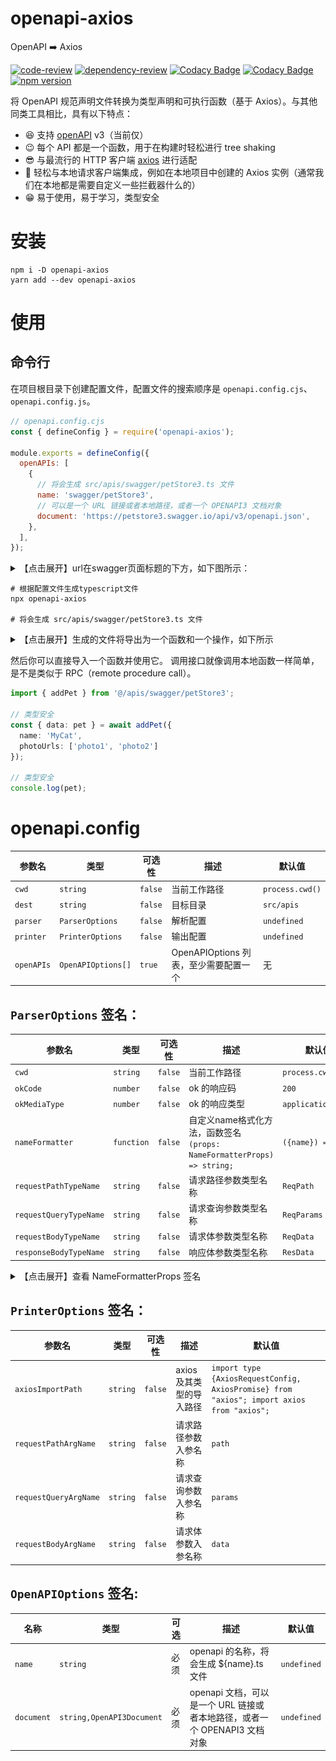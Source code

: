 # openapi-axios

OpenAPI ➡️ Axios

[![code-review](https://github.com/FrontEndDev-org/openapi-axios/actions/workflows/code-review.yml/badge.svg)](https://github.com/FrontEndDev-org/openapi-axios/actions/workflows/code-review.yml)
[![dependency-review](https://github.com/FrontEndDev-org/openapi-axios/actions/workflows/dependency-review.yml/badge.svg)](https://github.com/FrontEndDev-org/openapi-axios/actions/workflows/dependency-review.yml)
[![Codacy Badge](https://app.codacy.com/project/badge/Grade/4fa1acaeb717469caddfe21a84c50bb2)](https://app.codacy.com/gh/FrontEndDev-org/openapi-axios/dashboard?utm_source=gh&utm_medium=referral&utm_content=&utm_campaign=Badge_grade)
[![Codacy Badge](https://app.codacy.com/project/badge/Coverage/4fa1acaeb717469caddfe21a84c50bb2)](https://app.codacy.com/gh/FrontEndDev-org/openapi-axios/dashboard?utm_source=gh&utm_medium=referral&utm_content=&utm_campaign=Badge_coverage)
[![npm version](https://badge.fury.io/js/openapi-axios.svg)](https://npmjs.com/package/openapi-axios)

将 OpenAPI 规范声明文件转换为类型声明和可执行函数（基于 Axios）。与其他同类工具相比，具有以下特点：

- 😆 支持 [openAPI](https://www.openapis.org/) v3（当前仅）
- 😉 每个 API 都是一个函数，用于在构建时轻松进行 tree shaking
- 😎 与最流行的 HTTP 客户端 [axios](https://axios-http.com/) 进行适配
- 🤗 轻松与本地请求客户端集成，例如在本地项目中创建的 Axios 实例（通常我们在本地都是需要自定义一些拦截器什么的）
- 😁 易于使用，易于学习，类型安全

# 安装

```shell
npm i -D openapi-axios
yarn add --dev openapi-axios
```

# 使用

## 命令行

在项目根目录下创建配置文件，配置文件的搜索顺序是 `openapi.config.cjs`、`openapi.config.js`。

```js
// openapi.config.cjs
const { defineConfig } = require('openapi-axios');

module.exports = defineConfig({
  openAPIs: [
    {
      // 将会生成 src/apis/swagger/petStore3.ts 文件
      name: 'swagger/petStore3',
      // 可以是一个 URL 链接或者本地路径，或者一个 OPENAPI3 文档对象
      document: 'https://petstore3.swagger.io/api/v3/openapi.json',
    },
  ],
});
```

<details>
<summary>【点击展开】url在swagger页面标题的下方，如下图所示：</summary>

![swagger-url-position.png](swagger-url-position.png)

</details>

```shell
# 根据配置文件生成typescript文件
npx openapi-axios

# 将会生成 src/apis/swagger/petStore3.ts 文件
```

<details>
<summary>【点击展开】生成的文件将导出为一个函数和一个操作，如下所示</summary>

```ts
// src/apis/swagger/petStore3.ts

import type { OneOf } from 'openapi-axios/helpers';
import type { AxiosPromise, AxiosRequestConfig } from 'axios';
import {
  DELETE,
  GET,
  HEAD,
  OPTIONS,
  PATCH,
  POST,
  PUT,
  resolveURL,
} from 'openapi-axios/helpers';
import axios from 'axios';

const request = axios.request;
const BASE_URL = '/api/v3';

// ...

export type Pet = {
  category?: Category;
  /**
   * @format int64
   * @example 10
   */
  id?: number;
  /**
   * @example doggie
   */
  name: string;
  photoUrls: Array<string>;
  /**
   * @description pet status in the store
   */
  status?: 'available' | 'pending' | 'sold';
  tags?: Array<Tag>;
};

// ...

export type AddPetReqData = Pet;
export type AddPetResData = Pet;
/**
 * @title Add a new pet to the store
 * @description Add a new pet to the store
 */
export async function addPet(
  data: AddPetReqData,
  config?: AxiosRequestConfig
): AxiosPromise<AddPetResData> {
  return request({
    url: resolveURL(BASE_URL, `/pet`),
    method: POST,
    data,
    ...config,
  });
}

// ...
```
</details>

然后你可以直接导入一个函数并使用它。 调用接口就像调用本地函数一样简单，是不是类似于 RPC（remote procedure call）。

```ts
import { addPet } from '@/apis/swagger/petStore3';

// 类型安全
const { data: pet } = await addPet({
  name: 'MyCat',
  photoUrls: ['photo1', 'photo2']
});

// 类型安全
console.log(pet);
```


# openapi.config

| 参数名           | 类型                 | 可选性     | 描述                         | 默认值                         |
|---------------|--------------------|---------|----------------------------|-----------------------------|
| `cwd`         | `string`           | `false` | 当前工作路径                     | `process.cwd()`             |
| `dest`        | `string`           | `false` | 目标目录                       | `src/apis`                  |
| `parser`      | `ParserOptions`    | `false` | 解析配置                       | `undefined`                 |
| `printer`     | `PrinterOptions`   | `false` | 输出配置                       | `undefined`                 |
| `openAPIs`    | `OpenAPIOptions[]` | `true`  | OpenAPIOptions 列表，至少需要配置一个 | 无                           |

## `ParserOptions` 签名：
| 参数名                    | 类型         | 可选性     | 描述                                                             | 默认值                    |
|------------------------|------------|---------|----------------------------------------------------------------|------------------------|
| `cwd`                  | `string`   | `false` | 当前工作路径                                                         | `process.cwd()`        |
| `okCode`               | `number`   | `false` | ok 的响应码                                                        | `200`                  |
| `okMediaType`          | `number`   | `false` | ok 的响应类型                                                       | `application/json`     |
| `nameFormatter`        | `function` | `false` | 自定义name格式化方法，函数签名 ```(props: NameFormatterProps) => string;``` | ```({name}) => name``` |
| `requestPathTypeName`  | `string`   | `false` | 请求路径参数类型名称                                                     | `ReqPath`              |
| `requestQueryTypeName` | `string`   | `false` | 请求查询参数类型名称                                                     | `ReqParams`            |
| `requestBodyTypeName`  | `string`   | `false` | 请求体参数类型名称                                                      | `ReqData`              |
| `responseBodyTypeName` | `string`   | `false` | 响应体参数类型名称                                                      | `ResData`              |

<details>
<summary>【点击展开】查看 NameFormatterProps 签名</summary>

## `NameFormatterProps` 签名：
| 参数名                   | 类型       | 可选性     | 描述                 | 默认值                         |
|-----------------------|----------|---------|--------------------|-----------------------------|
| `name`                | `string` | `true`  | 原始名称（经过内部处理，能保证唯一） | 无                           |
| `method`              | `string` | `true`  | 方法                 | 无                           |
| `path`                | `string` | `true`  | 路径                 | 无                           |
| `operationId`         | `string` | `false` | operationId        | 无                           |

</details>

## `PrinterOptions` 签名：
| 参数名                   | 类型       | 可选性     | 描述              | 默认值                                                                                       |
|-----------------------|----------|---------|-----------------|-------------------------------------------------------------------------------------------|
| `axiosImportPath`         | `string` | `false` | axios 及其类型的导入路径 | `import type {AxiosRequestConfig, AxiosPromise} from "axios"; import axios from "axios";` |
| `requestPathArgName`  | `string` | `false` | 请求路径参数入参名称      | `path`                                                                                    |
| `requestQueryArgName` | `string` | `false` | 请求查询参数入参名称      | `params`                                                                                  |
| `requestBodyArgName`  | `string` | `false` | 请求体参数入参名称       | `data`                                                                                    |

## `OpenAPIOptions` 签名:

| 名称         | 类型                        | 可选 | 描述                                               | 默认值         |
|------------|---------------------------|----|--------------------------------------------------|-------------|
| `name`     | `string`                  | 必须 | openapi 的名称，将会生成 ${name}.ts 文件                   | `undefined` |
| `document` | `string,OpenAPI3Document` | 必须 | openapi 文档，可以是一个 URL 链接或者本地路径，或者一个 OPENAPI3 文档对象 | `undefined` |


